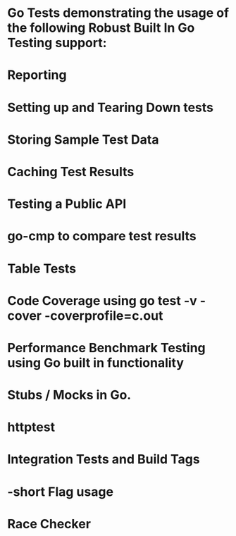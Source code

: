 # Go Tests demonstrating the usage of the following Robust Built In Go Testing support:
# Reporting
# Setting up and Tearing Down tests
# Storing Sample Test Data
# Caching Test Results
# Testing a Public API
# go-cmp to compare test results
# Table Tests
# Code Coverage using go test -v -cover -coverprofile=c.out
# Performance Benchmark Testing using Go built in functionality
# Stubs / Mocks in Go.
# httptest
# Integration Tests and Build Tags
# -short Flag usage
# Race Checker


